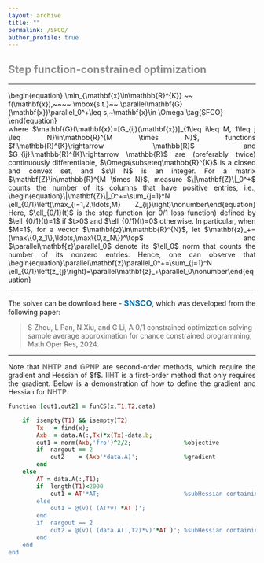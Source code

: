 ```yaml
---
layout: archive
title: ""   
permalink: /SFCO/
author_profile: true
---
```


<style>
a:link {
  text-decoration: none;
}

a:visited {
  text-decoration: none;
}

a:hover {
  text-decoration: underline;
}

a:active {
  text-decoration: underline;
}
</style>

 

##  <span style="color:#8C8C8C"> Step function-constrained optimization</span> 
---

<p style="line-height: 1;"></p>
\begin{equation}
\min_{\mathbf{x}\in\mathbb{R}^{K}} ~~  f(\mathbf{x}),~~~~ \mbox{s.t.}~~ \parallel\mathbf{G}(\mathbf{x})\parallel_0^+\leq s,~\mathbf{x}\in \Omega  \tag{SFCO}
\end{equation}

<div style="text-align:justify;">
where $\mathbf{G}(\mathbf{x})=[G_{ij}(\mathbf{x})]_{1\leq i\leq M, 1\leq j \leq N}\in\mathbb{R}^{M \times N}$, functions $f:\mathbb{R}^{K}\rightarrow \mathbb{R}$ and $G_{ij}:\mathbb{R}^{K}\rightarrow \mathbb{R}$ are (preferably twice) continuously differentiable, $\Omega\subseteq\mathbb{R}^{K}$ is a closed and convex set, and $s\ll N$ is an integer. For a matrix $\mathbf{Z}\in\mathbb{R}^{M \times N}$,  measure $\|\mathbf{Z}\|_0^+$ counts the number of its columns that have positive entries, i.e., 
  \begin{equation}\|\mathbf{Z}\|_0^+=\sum_{j=1}^N \ell_{0/1}\left(\max_{i=1,2,\ldots,M} Z_{ij}\right)\nonumber\end{equation}
  Here, $\ell_{0/1}(t)$ is the step function (or 0/1 loss function) defined by $\ell_{0/1}(t)=1$ if $t>0$ and $\ell_{0/1}(t)=0$ otherwise. In particular, when $M=1$, for a vector $\mathbf{z}\in\mathbb{R}^{N}$, let $\mathbf{z}_+=(\max\{0,z_1\},\ldots,\max\{0,z_N\})^\top$ and  $\parallel\mathbf{z}\parallel_0$ denote its $\ell_0$ norm that counts the number of its nonzero entries. Hence, one can observe that
  \begin{equation}\parallel\mathbf{z}\parallel_0^+=\sum_{j=1}^N \ell_{0/1}\left(z_{j}\right)=\parallel\mathbf{z}_+\parallel_0\nonumber\end{equation}
</div>
 
<!-- ## <span style="color:#8C8C8C"> The solver and its demonstration </span> -->

---
<div style="text-align:justify;"> 
The solver can be download here - <a style="font-size: 16px; font-weight: bold;color:#006DB0" href="https://github.com/ShenglongZhou/SNSCO" target="_blank">SNSCO</a>,
which was developed from the following paper:
</div>

> <span style="font-size: 14px"> S Zhou, L Pan, N Xiu,  and G  Li, A 0/1 constrained optimization solving sample average approximation for chance constrained programming, Math Oper Res, 2024. </span>

<!--
- <a style="font-size: 14px;color:#000000" href="https://jmlr.org/papers/v22/19-026.html" target="_blank"> S Zhou, N Xiu and H  Qi, Global and quadratic convergence of Newton hard-thresholding pursuit, *J Mach Learn Res*, 22:1−45, 2021.</a>
- <a style="font-size: 14px;color:#000000" href="https://www.sciencedirect.com/science/article/pii/S1063520322000458" target="_blank"> S Zhou, Gradient projection newton pursuit for sparsity constrained optimization, *Appl Comput Harmon Anal*, 61:75-100, 2022.</a> 
- <a style="font-size: 14px;color:#000000" href="http://www.yokohamapublishers.jp/online2/oppjo/vol13/p325.html" target="_blank"> L Pan, S Zhou, N Xiu, and H Qi, A convergent iterative hard thresholding for nonnegative sparsity optimization, *Pac J Optim*, 13:325-353, 2017.</a> -->

---
<div style="text-align:justify;">  
Note that <b style="font-size:14px;color:#777777">NHTP</b> and <b style="font-size:14px;color:#777777">GPNP</b> are second-order methods, which require the gradient and Hessian of $f$. <b style="font-size:14px;color:#777777">IIHT</b> is a first-order method that only requires the gradient. Below is a demonstration of how to define the gradient and Hessian for <b style="font-size:14px;color:#777777">NHTP</b>.
</div>

<p style="line-height: 1;"></p>

```ruby
function [out1,out2] = funCS(x,T1,T2,data)

    if  isempty(T1) && isempty(T2) 
        Tx   = find(x); 
        Axb  = data.A(:,Tx)*x(Tx)-data.b;
        out1 = norm(Axb,'fro')^2/2;               %objective 
        if  nargout == 2
            out2    = (Axb'*data.A)';             %gradient
        end
    else        
        AT = data.A(:,T1); 
        if  length(T1)<2000
            out1 = AT'*AT;                        %subHessian containing T1 rows and T1 columns
        else
            out1 = @(v)( (AT*v)'*AT )';      
        end       
        if  nargout == 2
            out2 = @(v)( (data.A(:,T2)*v)'*AT )'; %subHessian containing T1 rows and T2 columns
        end       
    end     
end
```
